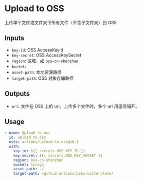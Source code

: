 
# Upload to OSS

上传单个文件或文件夹下所有文件（不含子文件夹）到 OSS

## Inputs

- `key-id`: OSS AccessKeyId
- `key-secret`: OSS AccessKeySecret
- `region`: 区域，如 `oss-cn-shenzhen`
- `bucket`:
- `asset-path`: 本地资源路径
- `target-path`: OSS 对象存储路径

## Outputs

- `url`: 文件在 OSS 上的 url。上传多个文件时，多个 url 用逗号隔开。

## Usage

```yaml
- name: Upload to oss
  id: upload_to_oss
  uses: actions/upload-to-oss@v0.1
  with:
    key-id: ${{ secrets.OSS_KEY_ID }}
    key-secret: ${{ secrets.OSS_KEY_SECRET }}
    region: oss-cn-shenzhen
    bucket: tvrcgo
    asset-path: ./
    target-path: /github-actions/pika-boilerplate/
```
